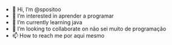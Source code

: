 - 👋 Hi, I’m @spositoo
- 👀 I’m interested in aprender a programar
- 🌱 I’m currently learning java
- 💞️ I’m looking to collaborate on não sei muito de programação
- 📫 How to reach me por aqui mesmo

<!---
spositoo/spositoo is a ✨ special ✨ repository because its `README.md` (this file) appears on your GitHub profile.
You can click the Preview link to take a look at your changes.
--->
